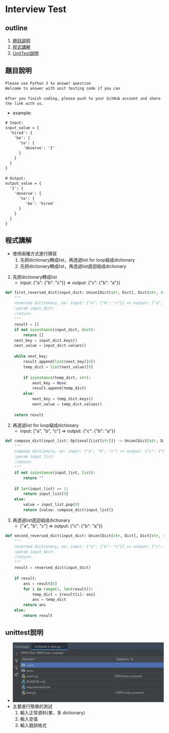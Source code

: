 # Interview Test

## outline
1. [題目說明](#題目說明)
2. [程式講解](#程式講解)
3. [UnitTest說明](#unittest說明)

## 題目說明
```
Please use Python 3 to answer question
Welcome to answer with unit testing code if you can
 
After you finish coding, please push to your GitHub account and share the link with us.
```
- example:
```
# Input:
input_value = {
  'hired': {
    'be': {
      'to': {
        'deserve': 'I'
      }
    }
  }
}
 
# Output:
output_value = {
  'I': {
    'deserve': {
      'to': {
         'be': 'hired'
      }
    }
  }
}
```

## 程式講解
- 使用兩種方式進行撰寫
    1. 先把dictionary轉成list，再透過list for loop組成dictionary
    2. 先把dictionary轉成list，再透過list遞迴組成dictionary
1. 先把dictionary轉成list
    - input: {"a": {"b": "c"}} => output: {"c": {"b": "a"}}
```python
def first_reversed_dict(input_dict: Union[Dict[str, Dict], Dict[str, str]]) -> List[str]:
    """
    reversed dictionary, ex: input: {"a": {"b": "c"}} => output: ["a", "b", "c"]
    :param input_dict:
    :return:
    """
    result = []
    if not isinstance(input_dict, dict):
        return []
    next_key = input_dict.keys()
    next_value = input_dict.values()

    while next_key:
        result.append(list(next_key)[0])
        temp_dict = list(next_value)[0]

        if isinstance(temp_dict, str):
            next_key = None
            result.append(temp_dict)
        else:
            next_key = temp_dict.keys()
            next_value = temp_dict.values()

    return result
```

2. 再透過list for loop組成dictionary
    - input: ["a", "b", "c"] => output: {"c": {"b": "a"}}
```python
def compose_dict(input_list: Optional[List[str]]) -> Union[Dict[str, Dict], str]:
    """
    compose dictionary, ex: input: ["a", "b", "c"] => output: {"c": {"b": "a"}}
    :param input_list:
    :return:
    """
    if not isinstance(input_list, list):
        return ""

    if len(input_list) == 1:
        return input_list[0]
    else:
        value = input_list.pop(0)
        return {value: compose_dict(input_list)}
```

3. 再透過list遞迴組成dictionary
    - ["a", "b", "c"] => output: {"c": {"b": "a"}}
```python
def second_reversed_dict(input_dict: Union[Dict[str, Dict], Dict[str, str]]) -> Union[Dict[str, Dict], List]:
    """
    reversed dictionary, ex: input: {"a": {"b": "c"}} => output: {"c": {"b": "a"}}
    :param input_dict:
    :return:
    """
    result = reversed_dict(input_dict)

    if result:
        ans = result[0]
        for i in range(1, len(result)):
            temp_dict = {result[i]: ans}
            ans = temp_dict
        return ans
    else:
        return result
```

## unittest說明
- ![image](coverage.PNG)
- 主要進行簡單的測試
    1. 輸入正常資料(單、多 dictionary)
    2. 輸入空值
    3. 輸入錯誤格式
